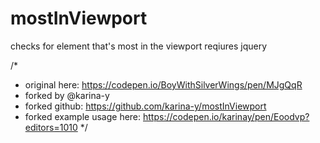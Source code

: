 # mostInViewport
checks for element that's most in the viewport
reqiures jquery

/*
* original here: https://codepen.io/BoyWithSilverWings/pen/MJgQqR
* forked by @karina-y
* forked github: https://github.com/karina-y/mostInViewport
* forked example usage here: https://codepen.io/karinay/pen/Eoodvp?editors=1010
*/

